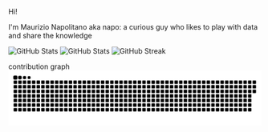 Hi!

I'm Maurizio Napolitano aka napo: a curious guy who likes to play with data and share the knowledge

![GitHub Stats](https://github-readme-stats.vercel.app/api?username=napo&theme=default&show_icons=true&hide_border=true&count_private=true)
![GitHub Stats](https://github-readme-stats.vercel.app/api/top-langs/?username=napo&theme=default&show_icons=true&hide_border=true&layout=compact)
![GitHub Streak](https://nirzak-streak-stats.vercel.app?user=napo&date_format=j%20M%5B%20Y%5D)

contribution graph \
![](github-contribution-grid-snake-dark.svg)
<!--
**napo/napo** is a ✨ _special_ ✨ repository because its `README.md` (this file) appears on your GitHub profile.

Here are some ideas to get you started:

- 🔭 I’m currently working on ...
- 🌱 I’m currently learning ...
- 👯 I’m looking to collaborate on ...
- 🤔 I’m looking for help with ...
- 💬 Ask me about ...
- 📫 How to reach me: ...
- 😄 Pronouns: ...
- ⚡ Fun fact: ...
-->
